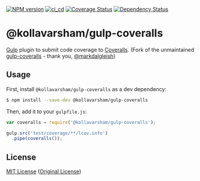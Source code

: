 [![NPM version][npm-image]][npm-url] [![ci_cd][gh-action-image]][gh-action-url] [![Coverage Status][coveralls-image]][coveralls-url] [![Dependency Status][depstat-image]][depstat-url]

# @kollavarsham/gulp-coveralls

[Gulp](https://github.com/gulpjs/gulp) plugin to submit code coverage to [Coveralls](http://coveralls.io). (Fork of the unmaintained [gulp-coveralls](https://github.com/markdalgleish/gulp-coveralls) - thank you, [@markdalgleish](https://github.com/markdalgleish))

## Usage

First, install `@kollavarsham/gulp-coveralls` as a dev dependency:

```bash
$ npm install --save-dev @kollavarsham/gulp-coveralls
```

Then, add it to your `gulpfile.js`:

```javascript
var coveralls = require('@kollavarsham/gulp-coveralls');

gulp.src('test/coverage/**/lcov.info')
  .pipe(coveralls());
```

## License

[MIT License](https://kollavarsham.org/LICENSE.txt) ([Original License](http://markdalgleish.mit-license.org))

[npm-url]: https://www.npmjs.com/package/@kollavarsham/gulp-coveralls
[npm-image]: https://img.shields.io/npm/v/@kollavarsham/gulp-coveralls.svg?style=flat-square

[gh-action-url]: https://github.com/kollavarsham/gulp-coveralls/actions/workflows/ci.yml
[gh-action-image]: https://github.com/kollavarsham/gulp-coveralls/actions/workflows/ci.yml/badge.svg

[coveralls-url]: https://coveralls.io/r/kollavarsham/gulp-coveralls
[coveralls-image]: https://img.shields.io/coveralls/kollavarsham/gulp-coveralls/main.svg?style=flat-square

[depstat-url]: https://david-dm.org/kollavarsham/gulp-coveralls
[depstat-image]: https://status.david-dm.org/gh/kollavarsham/gulp-coveralls.svg
